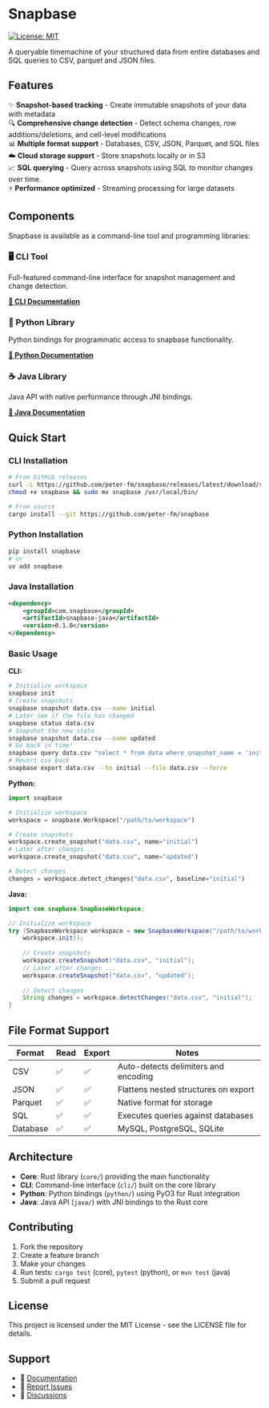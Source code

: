 # Snapbase

[![License: MIT](https://img.shields.io/badge/License-MIT-yellow.svg)](https://opensource.org/licenses/MIT)

A queryable timemachine of your structured data from entire databases and SQL queries to CSV, parquet and JSON files.

## Features

✨ **Snapshot-based tracking** - Create immutable snapshots of your data with metadata  
🔍 **Comprehensive change detection** - Detect schema changes, row additions/deletions, and cell-level modifications  
📊 **Multiple format support** - Databases, CSV, JSON, Parquet, and SQL files  
☁️ **Cloud storage support** - Store snapshots locally or in S3  
📈 **SQL querying** - Query across snapshots using SQL to monitor changes over time.  
⚡ **Performance optimized** - Streaming processing for large datasets  

## Components

Snapbase is available as a command-line tool and programming libraries:

### 🖥️ CLI Tool
Full-featured command-line interface for snapshot management and change detection.

**[📖 CLI Documentation](cli/README.md)**

### 🐍 Python Library
Python bindings for programmatic access to snapbase functionality.

**[📖 Python Documentation](python/snapbase/README.md)**

### ☕ Java Library
Java API with native performance through JNI bindings.

**[📖 Java Documentation](java/README.md)**

## Quick Start

### CLI Installation
```bash
# From GitHub releases
curl -L https://github.com/peter-fm/snapbase/releases/latest/download/snapbase-linux-x64 -o snapbase
chmod +x snapbase && sudo mv snapbase /usr/local/bin/

# From source
cargo install --git https://github.com/peter-fm/snapbase
```

### Python Installation
```bash
pip install snapbase
# or
uv add snapbase
```

### Java Installation
```xml
<dependency>
    <groupId>com.snapbase</groupId>
    <artifactId>snapbase-java</artifactId>
    <version>0.1.0</version>
</dependency>
```

### Basic Usage

**CLI:**
```bash
# Initialize workspace
snapbase init
# Create snapshots
snapbase snapshot data.csv --name initial
# Later see if the file has changed
snapbase status data.csv
# Snapshot the new state
snapbase snapshot data.csv --name updated
# Go back in time!
snapbase query data.csv "select * from data where snapshot_name = 'initial'" 
# Revert csv back
snapbase export data.csv --to initial --file data.csv --force


```

**Python:**
```python
import snapbase

# Initialize workspace
workspace = snapbase.Workspace("/path/to/workspace")

# Create snapshots
workspace.create_snapshot("data.csv", name="initial")
# Later after changes ...
workspace.create_snapshot("data.csv", name="updated")

# Detect changes
changes = workspace.detect_changes("data.csv", baseline="initial")
```

**Java:**
```java
import com.snapbase.SnapbaseWorkspace;

// Initialize workspace
try (SnapbaseWorkspace workspace = new SnapbaseWorkspace("/path/to/workspace")) {
    workspace.init();
    
    // Create snapshots
    workspace.createSnapshot("data.csv", "initial");
    // Later after changes ...
    workspace.createSnapshot("data.csv", "updated");
    
    // Detect changes
    String changes = workspace.detectChanges("data.csv", "initial");
}
```

## File Format Support

| Format | Read | Export | Notes |
|--------|------|--------|-------|
| CSV | ✅ | ✅ | Auto-detects delimiters and encoding |
| JSON | ✅ | ✅ | Flattens nested structures on export |
| Parquet | ✅ | ✅ | Native format for storage |
| SQL | ✅ | ✅ | Executes queries against databases |
| Database | ✅ | ✅ | MySQL, PostgreSQL, SQLite |

## Architecture

- **Core**: Rust library (`core/`) providing the main functionality
- **CLI**: Command-line interface (`cli/`) built on the core library
- **Python**: Python bindings (`python/`) using PyO3 for Rust integration
- **Java**: Java API (`java/`) with JNI bindings to the Rust core

## Contributing

1. Fork the repository
2. Create a feature branch
3. Make your changes
4. Run tests: `cargo test` (core), `pytest` (python), or `mvn test` (java)
5. Submit a pull request

## License

This project is licensed under the MIT License - see the LICENSE file for details.

## Support

- 📖 [Documentation](https://github.com/peter-fm/snapbase/wiki)
- 🐛 [Report Issues](https://github.com/peter-fm/snapbase/issues)
- 💬 [Discussions](https://github.com/peter-fm/snapbase/discussions)